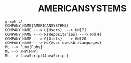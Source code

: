 <h1 align="center">AMERICANSYSTEMS</h1>

```mermaid
graph LR
COMPANY_NAME{AMERICANSYSTEMS}
COMPANY_NAME ---> U{Users} ---> UN[7]
COMPANY_NAME ---> R{Repositories} ---> RN[4]
COMPANY_NAME ---> G{Gists} ---> GN[20]
COMPANY_NAME ---> ML{Most Used<br>Languages}
ML --> Ruby[Ruby]
ML --> PHP[PHP]
ML --> JavaScript[JavaScript]
```
